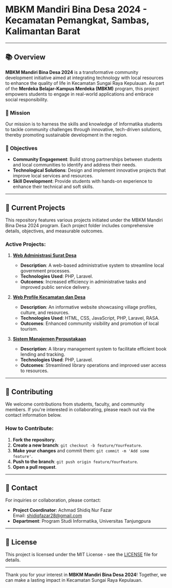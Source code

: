 # MBKM Mandiri Bina Desa 2024 - Kecamatan Pemangkat, Sambas, Kalimantan Barat

---

## 📚 Overview

**MBKM Mandiri Bina Desa 2024** is a transformative community development initiative aimed at integrating technology with local resources to enhance the quality of life in Kecamatan Sungai Raya Kepulauan. As part of the **Merdeka Belajar-Kampus Merdeka (MBKM)** program, this project empowers students to engage in real-world applications and embrace social responsibility.

### 🚀 Mission

Our mission is to harness the skills and knowledge of Informatika students to tackle community challenges through innovative, tech-driven solutions, thereby promoting sustainable development in the region.

### 🎯 Objectives

- **Community Engagement**: Build strong partnerships between students and local communities to identify and address their needs.
- **Technological Solutions**: Design and implement innovative projects that improve local services and resources.
- **Skill Development**: Provide students with hands-on experience to enhance their technical and soft skills.

---

## 🌟 Current Projects

This repository features various projects initiated under the MBKM Mandiri Bina Desa 2024 program. Each project folder includes comprehensive details, objectives, and measurable outcomes.

### Active Projects:

1. **[Web Administrasi Surat Desa](link-to-project1)**
   - **Description**: A web-based administrative system to streamline local government processes.
   - **Technologies Used**: PHP, Laravel.
   - **Outcomes**: Increased efficiency in administrative tasks and improved public service delivery.

2. **[Web Profile Kecamatan dan Desa](link-to-project3)**
   - **Description**: An informative website showcasing village profiles, culture, and resources.
   - **Technologies Used**: HTML, CSS, JavaScript, PHP, Laravel, RASA.
   - **Outcomes**: Enhanced community visibility and promotion of local tourism.

3. **[Sistem Manajemen Perpustakaan](link-to-project4)**
   - **Description**: A library management system to facilitate efficient book lending and tracking.
   - **Technologies Used**: PHP, Laravel.
   - **Outcomes**: Streamlined library operations and improved user access to resources.

---

## 🤝 Contributing

We welcome contributions from students, faculty, and community members. If you're interested in collaborating, please reach out via the contact information below.

### How to Contribute:

1. **Fork the repository**.
2. **Create a new branch**: `git checkout -b feature/YourFeature`.
3. **Make your changes** and commit them: `git commit -m 'Add some feature'`.
4. **Push to the branch**: `git push origin feature/YourFeature`.
5. **Open a pull request**.

---

## 📧 Contact

For inquiries or collaboration, please contact:

- **Project Coordinator**: Achmad Shidiq Nur Fazar  
  Email: [shidiqfazar28@gmail.com](mailto:shidiqfazar28@gmail.com)
- **Department**: Program Studi Informatika, Universitas Tanjungpura

---

## 📜 License

This project is licensed under the MIT License - see the [LICENSE](LICENSE) file for details.

---

Thank you for your interest in **MBKM Mandiri Bina Desa 2024**! Together, we can make a lasting impact in Kecamatan Sungai Raya Kepulauan.

